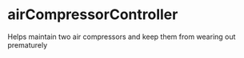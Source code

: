 # airCompressorController
Helps maintain two air compressors and keep them from wearing out prematurely
